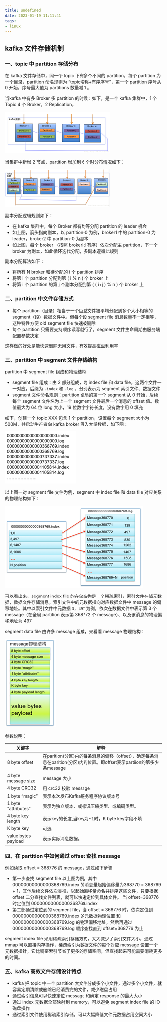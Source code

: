 ```yaml
---
title: undefined
date: 2023-01-19 11:11:41
tags:
- linux
---
```


## kafka 文件存储机制

### 一、topic 中 partition 存储分布

在 kafka 文件存储中，同一个 topic 下有多个不同的 partition，每个 partition 为一个目录，partition 命名规则为 “topic名称+有序序号”，第一个 partition 序号从 0 开始，序号最大值为 partitions 数量减 1 。

当kafka 中有多 Broker 多 partition 的时候：如下，是一个 kafka 集群中，1 个 Topic 4 个 Broker，2 Replication，

<img src="./image/kafka集群.png" style="zoom:33%;" />

当集群中新增 2 节点，partition 增加到 6 个时分布情况如下：

<img src="./image/kafka集群2.png" style="zoom:33%;" />

副本分配逻辑规则如下：

- 在 kafka 集群中，每个 Broker 都有均等分配 partition 的 leader 机会
- 如上图，箭头指向副本，以 partition-0 为例，broker1 中的 partition-0 为 leader，broker2 中 partition-0 为副本
- 如上图，每个 broker （按照 brokerId 有序）依次分配主 partition，下一个 broker 为副本，如此循环迭代分配，多副本遵循此规则

副本分配算法如下：

- 将所有 N broker 和待分配的 i 个 partition 排序
- 将第 i 个 partition 分配到第 ( i % n ) 个 broker 上
- 将第 i 个 partition 的第 j 个副本分配到第 ( ( i+j ) % n ) 个 broker 上 

### 二、partition 中文件存储方式

- 每个 partition（目录）相当于一个巨型文件被平均分配到多个大小相等的 segment（段）数据文件中。但每个段 segment file 消息数量不一定相等，这种特性方便 old segment file 快速被删除
- 每个 partition 只需要支持顺序读写就行了，segment 文件生命周期由服务端配置参数决定

这样做的好处是能快速删除无用文件，有效提高磁盘利用率

### 三、partition 中 segment 文件存储结构

partition 中 segment file 组成和物理结构

- segment file 组成：由 2 部分组成，为 index file 和 data file，这两个文件一一对应，后缀为 `.index` 和 `.log` ，分别表示为 segment 索引文件、数据文件
- segment 文件命名规则：partition 全局的第一个 segment 从 0 开始，后续每个 segment 文件名为上一个 segment 文件最后一个消息的 offset 值。数值最大为 64 位 long 大小，19 位数字字符长度，没有数字用 0 填充

如下，创建一个 topic XXX 包含 1 个 partition，设置每个 segment 大小为 500M，并启动生产者向 kafka broker 写入大量数据，如下图：

<img src="./image/segment文件.png" style="zoom:80%;" />

以上图一对 segment file 文件为例，segment 中 index file 和 data file 对应关系的物理结构如下：

<img src="./image/segment对应关系.png" style="zoom:80%;" />

可以看出来，segment index file 的存储结构是一个稀疏索引，索引文件存储元数据，数据文件存储消息。索引文件中的元数据指向对应数据文件中 message 的偏移地址。其中以索引文件中元数据 `3, 497` 为例，依次在数据文件中表示第 3 个 message（在全局 partition 表示第 368772 个 message）、以及该消息的物理偏移地址为 497

segment data file 由许多 message 组成，来看看 message 物理结构：

<img src="./image/message物理结构.png" style="zoom:80%;" />

参数说明：

| 关键字              | 解释                                                         |
| ------------------- | ------------------------------------------------------------ |
| 8 byte offset       | 在parition(分区)内的每条消息的偏移（offset），确定每条消息在parition(分区)内的位置。即offset表示partiion的第多少条message |
| 4 byte message size | message 大小                                                 |
| 4 byte CRC32        | 用 crc32 校验 message                                        |
| 1 byte “magic”      | 表示本次发布Kafka服务程序协议版本号                          |
| 1 byte “attributes” | 表示为独立版本、或标识压缩类型、或编码类型。                 |
| 4 byte key length   | 表示key的长度,当key为-1时，K byte key字段不填                |
| K byte key          | 可选                                                         |
| value bytes payload | 表示实际消息数据。                                           |

### 四、在 partition 中如何通过 offset 查找 message

例如读取 offset = 368776 的 message，通过如下步骤

- 第一步查找 segment file 以上图为例，其中 00000000000000368769.index 的消息量起始偏移量为368770 = 368769 + 1，其他后续文件依次类推，以起始偏移量命名并排序这些文件，只要根据 offset  二分查找文件列表，就可以快速定位到具体文件。 当 offset=368776 时定位到 00000000000000368769.index 
- 第二部通过定位到的 segment file，当 offset = 368776 时，依次定位到 00000000000000368769.index 的元数据物理位置 和 00000000000000368769.log 的物理偏移地址，然后再通过 00000000000000368769.log 顺序查找直到 offset=368776 为止

segment index file 采用稀疏索引存储方式，大大减少了索引文件大小，通过 mmap 可以直接内存操作，稀疏索引为数据文件的每个对应 message 设置一个元数据指针，它比稠密索引节省了更多的存储空间，但查找起来可能需要消耗更多的时间。

### 五、kafka 高效文件存储设计特点

- kafka 把 topic 中一个 partition 大文件分成多个小文件，通过多个小文件，就容易定期清除或删除已经消费完的文件，减少磁盘占用
- 通过索引信息可以快速定位 message 和确定 response 的最大大小
- 通过 index 元数据全部映射到 memory，可以避免 segment index file 的 IO 磁盘操作
- 通过索引文件使用稀疏索引存储，可以大幅降低文件元数据占用空间大小











